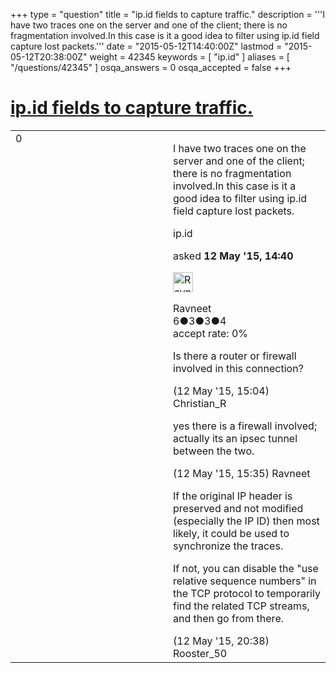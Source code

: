 +++
type = "question"
title = "ip.id fields to capture traffic."
description = '''I have two traces one on the server and one of the client; there is no fragmentation involved.In this case is it a good idea to filter using ip.id field capture lost packets.'''
date = "2015-05-12T14:40:00Z"
lastmod = "2015-05-12T20:38:00Z"
weight = 42345
keywords = [ "ip.id" ]
aliases = [ "/questions/42345" ]
osqa_answers = 0
osqa_accepted = false
+++

<div class="headNormal">

# [ip.id fields to capture traffic.](/questions/42345/ipid-fields-to-capture-traffic)

</div>

<div id="main-body">

<div id="askform">

<table id="question-table" style="width:100%;"><colgroup><col style="width: 50%" /><col style="width: 50%" /></colgroup><tbody><tr class="odd"><td style="width: 30px; vertical-align: top"><div class="vote-buttons"><span id="post-42345-upvote" class="ajax-command post-vote up" rel="nofollow" title="I like this post (click again to cancel)"> </span><div id="post-42345-score" class="post-score" title="current number of votes">0</div><span id="post-42345-downvote" class="ajax-command post-vote down" rel="nofollow" title="I dont like this post (click again to cancel)"> </span> <span id="favorite-mark" class="ajax-command favorite-mark" rel="nofollow" title="mark/unmark this question as favorite (click again to cancel)"> </span><div id="favorite-count" class="favorite-count"></div></div></td><td><div id="item-right"><div class="question-body"><p>I have two traces one on the server and one of the client; there is no fragmentation involved.In this case is it a good idea to filter using ip.id field capture lost packets.</p></div><div id="question-tags" class="tags-container tags"><span class="post-tag tag-link-ip.id" rel="tag" title="see questions tagged &#39;ip.id&#39;">ip.id</span></div><div id="question-controls" class="post-controls"></div><div class="post-update-info-container"><div class="post-update-info post-update-info-user"><p>asked <strong>12 May '15, 14:40</strong></p><img src="https://secure.gravatar.com/avatar/9a1a0de12bb57758046b74161b3d746b?s=32&amp;d=identicon&amp;r=g" class="gravatar" width="32" height="32" alt="Ravneet&#39;s gravatar image" /><p><span>Ravneet</span><br />
<span class="score" title="6 reputation points">6</span><span title="3 badges"><span class="badge1">●</span><span class="badgecount">3</span></span><span title="3 badges"><span class="silver">●</span><span class="badgecount">3</span></span><span title="4 badges"><span class="bronze">●</span><span class="badgecount">4</span></span><br />
<span class="accept_rate" title="Rate of the user&#39;s accepted answers">accept rate:</span> <span title="Ravneet has no accepted answers">0%</span></p></div></div><div id="comments-container-42345" class="comments-container"><span id="42346"></span><div id="comment-42346" class="comment"><div id="post-42346-score" class="comment-score"></div><div class="comment-text"><p>Is there a router or firewall involved in this connection?</p></div><div id="comment-42346-info" class="comment-info"><span class="comment-age">(12 May '15, 15:04)</span> <span class="comment-user userinfo">Christian_R</span></div></div><span id="42348"></span><div id="comment-42348" class="comment"><div id="post-42348-score" class="comment-score"></div><div class="comment-text"><p>yes there is a firewall involved; actually its an ipsec tunnel between the two.</p></div><div id="comment-42348-info" class="comment-info"><span class="comment-age">(12 May '15, 15:35)</span> <span class="comment-user userinfo">Ravneet</span></div></div><span id="42351"></span><div id="comment-42351" class="comment"><div id="post-42351-score" class="comment-score"></div><div class="comment-text"><p>If the original IP header is preserved and not modified (especially the IP ID) then most likely, it could be used to synchronize the traces.</p><p>If not, you can disable the "use relative sequence numbers" in the TCP protocol to temporarily find the related TCP streams, and then go from there.</p></div><div id="comment-42351-info" class="comment-info"><span class="comment-age">(12 May '15, 20:38)</span> <span class="comment-user userinfo">Rooster_50</span></div></div></div><div id="comment-tools-42345" class="comment-tools"></div><div class="clear"></div><div id="comment-42345-form-container" class="comment-form-container"></div><div class="clear"></div></div></td></tr></tbody></table>

</div>

</div>

